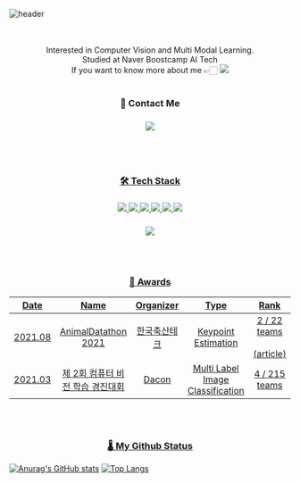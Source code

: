 ![header](https://capsule-render.vercel.app/api?type=waving&color=timeGradient&height=300&section=header&text=Hi,%20I'm%20Jaesub👋&fontSize=45&animation=fadeIn)

<p align='center'>
  <br> 
  <br> Interested in Computer Vision and Multi Modal Learning.
  <br> Studied at Naver Boostcamp AI Tech
  <br> If you want to know more about me 👉🏻 <a href=https://velog.io/@shjas94><img src="https://img.shields.io/badge/Blog-000000?style=flat&logo=Vector-logo-zone&logoColor=white"/></a>
  <br> </a>
</br>

<h3 align='center'>📩 Contact Me<h3/>
  <p style="text-align: center;">
  <a href="mailto:shjas94@outlook.kr"><img src="https://img.shields.io/badge/Outlook-0078D4?&style=flat-square&logo=Microsoft-Outlook&logocolor=white"/>
  <p/>
<br><br/>

<h3 align='center'>🛠 Tech Stack</h3>

  <h3 align='center'><img src="https://img.shields.io/badge/Python-3766AB?style=flat&logo=Python&logoColor=white">
  <img src="https://img.shields.io/badge/Pytorch-FF3232?style=flat&logo=Pytorch&logoColor=white">
  <img src="https://img.shields.io/badge/Tensorflow-FF6F00?style=flat&logo=Tensorflow&logoColor=white">
  <img src="https://img.shields.io/badge/scikit learn-F7931E?style=flat&logo=scikit-learn&logoColor=white">
  <img src="https://img.shields.io/badge/Numpy-1E8449?style=flat&logo=Numpy&logoColor=white">
  <img src="https://img.shields.io/badge/Pandas-FF8C0A?style=flat&logo=Pandas&logoColor=white"> 
  </h3>

  <h3 align='center'>

  <img src="https://img.shields.io/badge/OpenCV-5C3EE8?style=flat&logo=OpenCV&logoColor=white"> 
 </h3>
</p>
</br>

<br>
<h3 align='center'>🥇 Awards</h3>

|  Date   |               Name               |  Organizer   |               Type               |                                               Rank                                                |
| :-----: | :------------------------------: | :----------: | :------------------------------: | :-----------------------------------------------------------------------------------------------: |
| 2021.08 |       AnimalDatathon 2021        | 한국축산테크 |       Keypoint Estimation        | 2 / 22 teams</br></br>([article](http://www.lamb.international/news/articleView.html?idxno=1672)) |
| 2021.03 | 제 2회 컴퓨터 비전 학습 경진대회 |    Dacon     | Multi Label Image Classification |                                           4 / 215 teams                                           |

</br>

</br>

<h3 align="center">🌡 My Github Status</h3>

<div align="center>

[![Anurag's GitHub stats](https://github-readme-stats.vercel.app/api?username=shjas94&hide_title=true&show_icons=true&include_all_commits=true&disable_animations=false&theme=material-palenight)](https://github.com/anuraghazra/github-readme-stats)
[![Top Langs](https://github-readme-stats.vercel.app/api/top-langs/?username=shjas94&layout=compact&theme=material-palenight)](https://github.com/anuraghazra/github-readme-stats)

</div>
